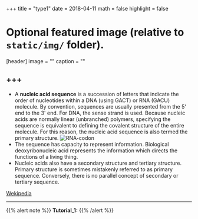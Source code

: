 +++
title = "type1"
date = 2018-04-11
math = false
highlight = false

# Optional featured image (relative to `static/img/` folder).
[header]
image = ""
caption = ""


+++
---
* A **nucleic acid sequence** is a succession of letters that indicate the order of nucleotides within a DNA (using GACT) or RNA (GACU) molecule. By convention, sequences are usually presented from the 5' end to the 3' end. For DNA, the sense strand is used. Because nucleic acids are normally linear (unbranched) polymers, specifying the sequence is equivalent to defining the covalent structure of the entire molecule. For this reason, the nucleic acid sequence is also termed the primary structure.
![RNA-codon](/img/bubbles.jpg) 
* The sequence has capacity to represent information. Biological deoxyribonucleic acid represents the information which directs the functions of a living thing.
* Nucleic acids also have a secondary structure and tertiary structure. Primary structure is sometimes mistakenly referred to as primary sequence. Conversely, there is no parallel concept of secondary or tertiary sequence.

[Wekipedia](https://en.wikipedia.org/wiki/Nucleic_acid_sequence)


---
{{% alert note %}}
**Tutorial_1:**
{{% /alert %}}



